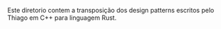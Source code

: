 

Este diretorio contem a transposição dos design patterns escritos pelo Thiago em C++ para linguagem Rust.

